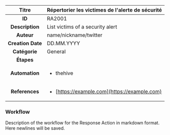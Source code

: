 | Titre                       | Répertorier les victimes de l'alerte de sécurité         |
|:---------------------------:|:--------------------|
| **ID**                      | RA2001            |
| **Description**             | List victims of a security alert   |
| **Auteur**                  | name/nickname/twitter        |
| **Creation Date**           | DD.MM.YYYY |
| **Catégorie**                | General      |
| **Étapes**                   || 
| **Automation** |<ul><li>thehive</li></ul>|
| **References** |<ul><li>[https://example.com](https://example.com)</li></ul>|

### Workflow

Description of the workflow for the Response Action in markdown format.  
Here newlines will be saved.  

